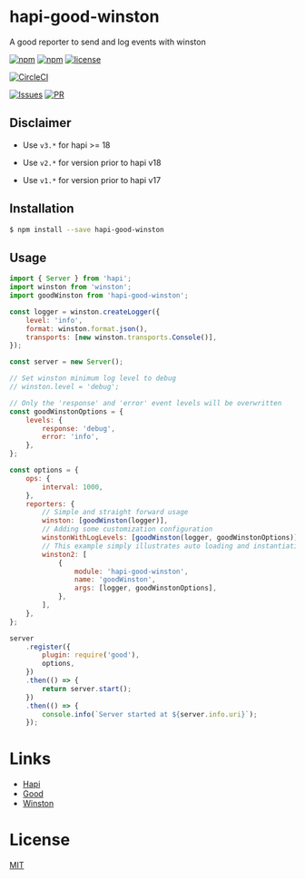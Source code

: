 # hapi-good-winston

A good reporter to send and log events with winston

[![npm](https://img.shields.io/npm/v/hapi-good-winston.svg?style=flat-square)](https://www.npmjs.com/package/hapi-good-winston)
[![npm](https://img.shields.io/npm/dm/hapi-good-winston.svg?style=flat-square)](https://www.npmjs.com/package/hapi-good-winston)
[![license](https://img.shields.io/github/license/alexandrebodin/hapi-good-winston.svg?style=flat-square)](https://opensource.org/licenses/MIT)

[![CircleCI](https://img.shields.io/circleci/project/alexandrebodin/hapi-good-winston.svg?style=flat-square)](https://circleci.com/gh/alexandrebodin/hapi-good-winston)

[![Issues](https://img.shields.io/github/issues-raw/alexandrebodin/hapi-good-winston.svg?style=flat-square)](https://github.com/alexandrebodin/hapi-good-winston/issues)
[![PR](https://img.shields.io/github/issues-pr-raw/alexandrebodin/hapi-good-winston.svg?style=flat-square)](https://github.com/alexandrebodin/hapi-good-winston/pulls)

## Disclaimer

-   Use `v3.*` for hapi >= 18

-   Use `v2.*` for version prior to hapi v18

*   Use `v1.*` for version prior to hapi v17

## Installation

```bash
$ npm install --save hapi-good-winston
```

## Usage

```javascript
import { Server } from 'hapi';
import winston from 'winston';
import goodWinston from 'hapi-good-winston';

const logger = winston.createLogger({
    level: 'info',
    format: winston.format.json(),
    transports: [new winston.transports.Console()],
});

const server = new Server();

// Set winston minimum log level to debug
// winston.level = 'debug';

// Only the 'response' and 'error' event levels will be overwritten
const goodWinstonOptions = {
    levels: {
        response: 'debug',
        error: 'info',
    },
};

const options = {
    ops: {
        interval: 1000,
    },
    reporters: {
        // Simple and straight forward usage
        winston: [goodWinston(logger)],
        // Adding some customization configuration
        winstonWithLogLevels: [goodWinston(logger, goodWinstonOptions)],
        // This example simply illustrates auto loading and instantiation made by good
        winston2: [
            {
                module: 'hapi-good-winston',
                name: 'goodWinston',
                args: [logger, goodWinstonOptions],
            },
        ],
    },
};

server
    .register({
        plugin: require('good'),
        options,
    })
    .then(() => {
        return server.start();
    })
    .then(() => {
        console.info(`Server started at ${server.info.uri}`);
    });
```

# Links

-   [Hapi](https://github.com/hapijs/hapi)
-   [Good](https://github.com/hapijs/good)
-   [Winston](https://github.com/winstonjs/winston)

# License

[MIT](LICENSE)
